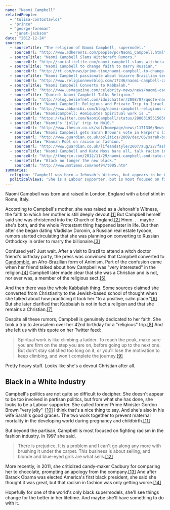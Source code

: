 ```yaml
---
name: "Naomi Campbell"
relatedPeople:
  - "tulisa-contostavlos"
  - "prince"
  - "george-foreman"
  - "janet-jackson"
date: "2012-12-24"
sources:
  - sourceTitle: "The religion of Naomi Campbell, supermodel."
    sourceUrl: "http://www.adherents.com/people/pc/Naomi_Campbell.html"
  - sourceTitle: "Naomi Campbell Slams Witchcraft Rumors."
    sourceUrl: "http://socialitelife.com/naomi_campbell_slams_witchcraft_rumors-01-2007"
  - sourceTitle: "Naomi Campbell to change faith to marry Russian."
    sourceUrl: "http://rt.com/news/prime-time/naomi-campbell-to-change-faith-to-marry-russian/"
  - sourceTitle: "Naomi Campbell passionate about bizarre Brazilian sect."
    sourceUrl: "http://www.religionnewsblog.com/17246/naomi-campbell-candomble"
  - sourceTitle: "Naomi Campbell Converts to Kabbalah."
    sourceUrl: "http://www.usmagazine.com/celebrity-news/news/naomi-campbell-converts-to-kabbalah-20101910"
  - sourceTitle: "Quoted: Naomi Campbell Talks Religion."
    sourceUrl: "http://blog.beliefnet.com/idolchatter/2008/07/quote-naomi-campbell-talks-rel.html"
  - sourceTitle: "Naomi Campbell: Religious and Private Trip to Israel."
    sourceUrl: "http://www.abbanibi.com/blog/naomi-campbell-religious-and-private-trip-to-israel/"
  - sourceTitle: "NaomiCampbell: #omiquotes Spiritual work is …"
    sourceUrl: "https://twitter.com/NaomiCampbell/status/280031955150585857"
  - sourceTitle: "Naomi's 'jolly' trip to No10."
    sourceUrl: "http://www.thesun.co.uk/sol/homepage/news/1171336/News-Politics-Naomi-Campbell-Gordon-Brown-Naomis-jolly-trip-to-No10.html"
  - sourceTitle: "Naomi Campbell gets Sarah Brown's vote in Harper's list of heroines."
    sourceUrl: "http://www.guardian.co.uk/politics/2009/dec/06/sarah-brown-naomi-campbell-harpers"
  - sourceTitle: "Hannah Pool on racism in fashion."
    sourceUrl: "http://www.guardian.co.uk/lifeandstyle/2007/aug/22/fashion.race"
  - sourceTitle: "Naomi Campbell and Kate Moss bare all, talk racism in fashion for Russian and German 'Interview.'"
    sourceUrl: "http://thegrio.com/2012/11/29/naomi-campbell-and-kate-moss-bare-all-talk-racism-in-fashion-for-russian-and-german-interview/#s:naomi-2-2"
  - sourceTitle: "Black no longer the new black."
    sourceUrl: "http://www.mmtimes.com/no494/t005.htm"
summaries:
  religion: "Campbell was born a Jehovah's Witness, but appears to be Church of England Protestant these days--despite the fact that people think she's converting to all sorts of other religions."
  politicalViews: "She is a Labour supporter, but is most focused on fighting racism in the fashion industry."
---
```


Naomi Campbell was born and raised in London, England with a brief stint in Rome, Italy.

According to Campbell's mother, she was raised as a Jehovah's Witness, the faith to which her mother is still deeply devout.<a class="source-citation" href="#http%3A%2F%2Fwww.adherents.com%2Fpeople%2Fpc%2FNaomi_Campbell.html" title="The religion of Naomi Campbell, supermodel.">[1]</a> But Campbell herself said she was christened into the Church of England.<a class="source-citation" href="#http%3A%2F%2Fsocialitelife.com%2Fnaomi_campbell_slams_witchcraft_rumors-01-2007" title="Naomi Campbell Slams Witchcraft Rumors.">[2]</a> Hmm. . . maybe she's both, and the whole Protestant thing happened later in life. But then after she began dating Vladislav Doronin, a Russian real estate tycoon, rumors started circulating that she was planning on converting to Russian Orthodoxy in order to marry the billionaire.<a class="source-citation" href="#http%3A%2F%2Frt.com%2Fnews%2Fprime-time%2Fnaomi-campbell-to-change-faith-to-marry-russian%2F" title="Naomi Campbell to change faith to marry Russian.">[3]</a>

Confused yet? Just wait. After a visit to Brazil to attend a witch doctor friend's birthday party, the press was convinced that Campbell converted to [Candomblé](http://en.wikipedia.org/wiki/Candombl%C3%A9), an Afro-Brazilian form of Animism. Part of the confusion came when her friend talked about how Campbell was "very interested" in the religion.<a class="source-citation" href="#http%3A%2F%2Fwww.religionnewsblog.com%2F17246%2Fnaomi-campbell-candomble" title="Naomi Campbell passionate about bizarre Brazilian sect.">[4]</a> Campbell later made clear that she was a Christian and is not, nor ever was, a member of the religious sect.<a class="source-citation" href="#http%3A%2F%2Fsocialitelife.com%2Fnaomi_campbell_slams_witchcraft_rumors-01-2007" title="Naomi Campbell Slams Witchcraft Rumors.">[5]</a>

And then there was the whole [Kabbalah](http://en.wikipedia.org/wiki/Kabbalah) thing. Some sources claimed she converted from Christianity to the Jewish-based school of thought when she talked about how practicing it took her "to a positive, calm place."<a class="source-citation" href="#http%3A%2F%2Fwww.usmagazine.com%2Fcelebrity-news%2Fnews%2Fnaomi-campbell-converts-to-kabbalah-20101910" title="Naomi Campbell Converts to Kabbalah.">[6]</a> But she later clarified that Kabbalah is not in fact a religion and that she remains a Christian.<a class="source-citation" href="#http%3A%2F%2Fblog.beliefnet.com%2Fidolchatter%2F2008%2F07%2Fquote-naomi-campbell-talks-rel.html" title="Quoted: Naomi Campbell Talks Religion.">[7]</a>

Despite all these rumors, Campbell is genuinely dedicated to her faith. She took a trip to Jerusalem over her 42nd birthday for a "religious" trip.<a class="source-citation" href="#http%3A%2F%2Fwww.abbanibi.com%2Fblog%2Fnaomi-campbell-religious-and-private-trip-to-israel%2F" title="Naomi Campbell: Religious and Private Trip to Israel.">[8]</a> And she left us with this quote on her Twitter feed:

>Spiritual work is like climbing a ladder. To reach the peak, make sure you are firm on the step you are on, before going up to the next one. But don't stay satisfied too long on it, or you'll lose the motivation to keep climbing, and won't complete the journey.<a class="source-citation" href="#https%3A%2F%2Ftwitter.com%2FNaomiCampbell%2Fstatus%2F280031955150585857" title="NaomiCampbell: #omiquotes Spiritual work is …">[9]</a>

Pretty heavy stuff. Looks like she's a devout Christian after all.


## Black in a White Industry

Campbell's politics are not quite so difficult to decipher. She doesn't appear to be too involved in partisan politics, but from what she has done, she looks to be a Labour supporter. She called former Prime Minister Gordon Brown "very jolly"–<a class="source-citation" href="#http%3A%2F%2Fwww.thesun.co.uk%2Fsol%2Fhomepage%2Fnews%2F1171336%2FNews-Politics-Naomi-Campbell-Gordon-Brown-Naomis-jolly-trip-to-No10.html" title="Naomi&apos;s &apos;jolly&apos; trip to No10.">[10]</a> I think that's a nice thing to say. And she's also in his wife Sarah's good graces. The two work together to prevent maternal mortality in the developing world during pregnancy and childbirth.<a class="source-citation" href="#http%3A%2F%2Fwww.guardian.co.uk%2Fpolitics%2F2009%2Fdec%2F06%2Fsarah-brown-naomi-campbell-harpers" title="Naomi Campbell gets Sarah Brown&apos;s vote in Harper&apos;s list of heroines.">[11]</a>

But beyond the partisan, Campbell is most focused on fighting racism in the fashion industry. In 1997 she said,

>There is prejudice. It is a problem and I can't go along any more with brushing it under the carpet. This business is about selling, and blonde and blue-eyed girls are what sells.<a class="source-citation" href="#http%3A%2F%2Fwww.guardian.co.uk%2Flifeandstyle%2F2007%2Faug%2F22%2Ffashion.race" title="Hannah Pool on racism in fashion.">[12]</a>

More recently, in 2011, she criticized candy-maker Cadbury for comparing her to chocolate, prompting an apology from the company.<a class="source-citation" href="#http%3A%2F%2Fthegrio.com%2F2012%2F11%2F29%2Fnaomi-campbell-and-kate-moss-bare-all-talk-racism-in-fashion-for-russian-and-german-interview%2F%23s%3Anaomi-2-2" title="Naomi Campbell and Kate Moss bare all, talk racism in fashion for Russian and German &apos;Interview.&apos;">[13]</a> And after Barack Obama was elected America's first black president, she said she thought it was great, but that racism in fashion was only getting worse.<a class="source-citation" href="#http%3A%2F%2Fwww.mmtimes.com%2Fno494%2Ft005.htm" title="Black no longer the new black.">[14]</a>

Hopefully for one of the world's only black supermodels, she'll see things change for the better in her lifetime. And maybe she'll have something to do with it.
